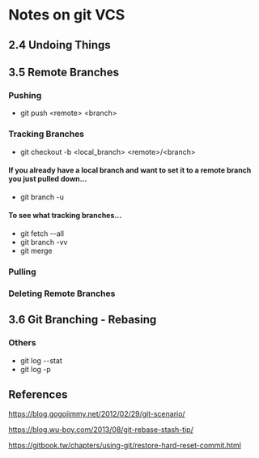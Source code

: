 
# Notes on git VCS


## 2.4 Undoing Things


## 3.5 Remote Branches

### Pushing
* git push \<remote> \<branch>
  
### Tracking Branches
* git checkout -b \<local_branch> \<remote>/\<branch>

#### If you already have a local branch and want to set it to a remote branch you just pulled down...
* git branch -u

#### To see what tracking branches...
* git fetch --all
* git branch -vv
* git merge

### Pulling

### Deleting Remote Branches

## 3.6 Git Branching - Rebasing


### Others
* git log --stat
* git log -p


## References
https://blog.gogojimmy.net/2012/02/29/git-scenario/

https://blog.wu-boy.com/2013/08/git-rebase-stash-tip/

https://gitbook.tw/chapters/using-git/restore-hard-reset-commit.html

